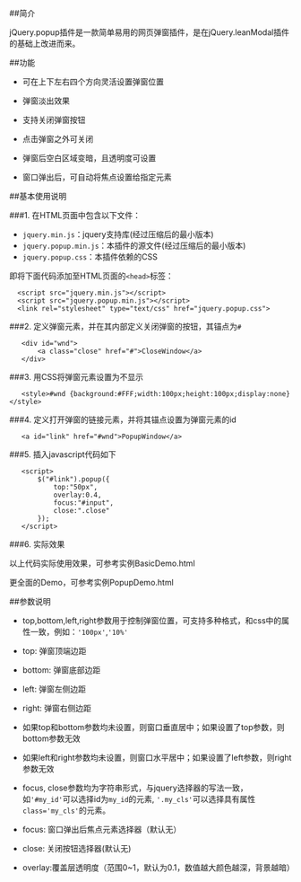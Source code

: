 
##简介

jQuery.popup插件是一款简单易用的网页弹窗插件，是在jQuery.leanModal插件的基础上改进而来。

##功能

- 可在上下左右四个方向灵活设置弹窗位置

- 弹窗淡出效果

- 支持关闭弹窗按钮

- 点击弹窗之外可关闭

- 弹窗后空白区域变暗，且透明度可设置

- 窗口弹出后，可自动将焦点设置给指定元素

##基本使用说明

###1. 在HTML页面中包含以下文件：

 - `jquery.min.js`：jquery支持库(经过压缩后的最小版本)
 - `jquery.popup.min.js`：本插件的源文件(经过压缩后的最小版本)
 - `jquery.popup.css`：本插件依赖的CSS

  即将下面代码添加至HTML页面的`<head>`标签：

  ```
	<script src="jquery.min.js"></script>
	<script src="jquery.popup.min.js"></script>
	<link rel="stylesheet" type="text/css" href="jquery.popup.css">
  ```

###2. 定义弹窗元素，并在其内部定义关闭弹窗的按钮，其锚点为`#`

 ```
	<div id="wnd">
		<a class="close" href="#">CloseWindow</a>
	</div>
 ```

###3. 用CSS将弹窗元素设置为不显示

 ```
	<style>#wnd {background:#FFF;width:100px;height:100px;display:none}</style>
 ```

###4. 定义打开弹窗的链接元素，并将其锚点设置为弹窗元素的id

 ```
	<a id="link" href="#wnd">PopupWindow</a>
 ```

###5. 插入javascript代码如下

 ```
	<script>
		$("#link").popup({
			top:"50px",
			overlay:0.4,
			focus:"#input",
			close:".close"
		});
	</script>
 ```

###6. 实际效果

以上代码实际使用效果，可参考实例BasicDemo.html

更全面的Demo，可参考实例PopupDemo.html


##参数说明

- top,bottom,left,right参数用于控制弹窗位置，可支持多种格式，和css中的属性一致，例如：`'100px'`,`'10%'`

 - top:    弹窗顶端边距

 - bottom: 弹窗底部边距

 - left:   弹窗左侧边距

 - right:  弹窗右侧边距
 
 - 如果top和bottom参数均未设置，则窗口垂直居中；如果设置了top参数，则bottom参数无效

 - 如果left和right参数均未设置，则窗口水平居中；如果设置了left参数，则right参数无效

- focus, close参数均为字符串形式，与jquery选择器的写法一致，如`'#my_id'`可以选择id为`my_id`的元素, `'.my_cls'`可以选择具有属性`class='my_cls'`的元素。

 - focus:  窗口弹出后焦点元素选择器（默认无）

 - close:  关闭按钮选择器(默认无)

- overlay:覆盖层透明度（范围0~1，默认为0.1，数值越大颜色越深，背景越暗）
